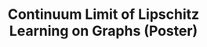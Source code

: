 ---
permalink: /publications/WAAM21/
title: "Continuum Limit of Lipschitz Learning on Graphs (Poster)"
publication_info:
  status: "talk"
  type: "Poster Session"
  venue: "WWU Münster: Winterschool on Analysis and Applied Mathematics 2021"
  file: "https://www.researchgate.net/publication/349537197_Continuum_Limit_of_Lipschitz_Learning_on_Graphs"
  file_text: "Poster"
  year: "2021"
year: "2021"
---